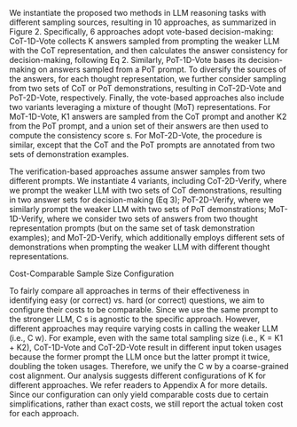 We instantiate the proposed two methods in LLM reasoning tasks with different sampling sources,
resulting in 10 approaches, as summarized in Figure 2. Specifically, 6 approaches adopt vote-based
decision-making: CoT-1D-Vote collects K answers sampled from prompting the weaker LLM
with the CoT representation, and then calculates the answer consistency for decision-making, following Eq 2. Similarly, PoT-1D-Vote bases its decision-making on answers sampled from a
PoT prompt. To diversify the sources of the answers, for each thought representation, we further
consider sampling from two sets of CoT or PoT demonstrations, resulting in CoT-2D-Vote and
PoT-2D-Vote, respectively. Finally, the vote-based approaches also include two variants leveraging a mixture of thought (MoT) representations. For MoT-1D-Vote, K1 answers are sampled
from the CoT prompt and another K2 from the PoT prompt, and a union set of their answers are
then used to compute the consistency score s. For MoT-2D-Vote, the procedure is similar, except
that the CoT and the PoT prompts are annotated from two sets of demonstration examples.


The verification-based approaches assume answer samples from two different prompts. We
instantiate 4 variants, including CoT-2D-Verify, where we prompt the weaker LLM with
two sets of CoT demonstrations, resulting in two answer sets for decision-making (Eq 3);
PoT-2D-Verify, where we similarly prompt the weaker LLM with two sets of PoT demonstrations; MoT-1D-Verify, where we consider two sets of answers from two thought representation
prompts (but on the same set of task demonstration examples); and MoT-2D-Verify, which additionally employs different sets of demonstrations when prompting the weaker LLM with different
thought representations.



Cost-Comparable Sample Size Configuration 

To fairly compare all approaches in terms of their
effectiveness in identifying easy (or correct) vs. hard (or correct) questions, we aim to configure
their costs to be comparable. Since we use the same prompt to the stronger LLM, C
s
is agnostic
to the specific approach. However, different approaches may require varying costs in calling the
weaker LLM (i.e., C
w). For example, even with the same total sampling size (i.e., K = K1 +
K2), CoT-1D-Vote and CoT-2D-Vote result in different input token usages because the former
prompt the LLM once but the latter prompt it twice, doubling the token usages. Therefore, we unify
the C
w by a coarse-grained cost alignment. Our analysis suggests different configurations of K for
different approaches. We refer readers to Appendix A for more details. Since our configuration can
only yield comparable costs due to certain simplifications, rather than exact costs, we still report the
actual token cost for each approach.
